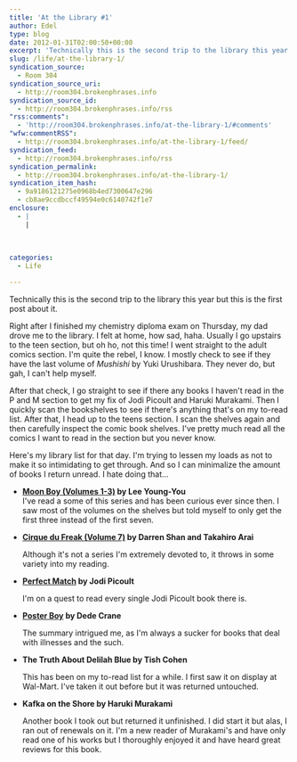 ```yaml
---
title: 'At the Library #1'
author: Edel
type: blog
date: 2012-01-31T02:00:50+00:00
excerpt: 'Technically this is the second trip to the library this year but this is the first post about it. Right after I finished my chemistry diploma exam on Thursday, my dad drove me to the library. I felt at home, how sad, haha. Usually I go upstairs to the teen section, but oh ho, not [...]'
slug: /life/at-the-library-1/
syndication_source:
  - Room 304
syndication_source_uri:
  - http://room304.brokenphrases.info
syndication_source_id:
  - http://room304.brokenphrases.info/rss
"rss:comments":
  - 'http://room304.brokenphrases.info/at-the-library-1/#comments'
"wfw:commentRSS":
  - http://room304.brokenphrases.info/at-the-library-1/feed/
syndication_feed:
  - http://room304.brokenphrases.info/rss
syndication_permalink:
  - http://room304.brokenphrases.info/at-the-library-1/
syndication_item_hash:
  - 9a9186121275e0968b4ed7300647e296
  - cb8ae9ccdbccf49594e0c6140742f1e7
enclosure:
  - |
    |
        
        
        
categories:
  - Life

---
```

Technically this is the second trip to the library this year but this is the first post about it.

Right after I finished my chemistry diploma exam on Thursday, my dad drove me to the library. I felt at home, how sad, haha. Usually I go upstairs to the teen section, but oh ho, not this time! I went straight to the adult comics section. I'm quite the rebel, I know. I mostly check to see if they have the last volume of _Mushishi_ by Yuki Urushibara. They never do, but gah, I can't help myself.

After that check, I go straight to see if there any books I haven't read in the P and M section to get my fix of Jodi Picoult and Haruki Murakami. Then I quickly scan the bookshelves to see if there's anything that's on my to-read list. After that, I head up to the teens section. I scan the shelves again and then carefully inspect the comic book shelves. I've pretty much read all the comics I want to read in the section but you never know.

Here's my library list for that day. I'm trying to lessen my loads as not to make it so intimidating to get through. And so I can minimalize the amount of books I return unread. I hate doing that...

  * **[Moon Boy (Volumes 1-3)][1] by Lee Young-You**  
    I've read a some of this series and has been curious ever since then. I saw most of the volumes on the shelves but told myself to only get the first three instead of the first seven.
  * **[Cirque du Freak (Volume 7)][2] by Darren Shan and Takahiro Arai**
  
    Although it's not a series I'm extremely devoted to, it throws in some variety into my reading.
  * **[Perfect Match][3] by Jodi Picoult**
  
    I'm on a quest to read every single Jodi Picoult book there is.
  * **[Poster Boy][4] by Dede Crane**
  
    The summary intrigued me, as I'm always a sucker for books that deal with illnesses and the such.
  * **The Truth About Delilah Blue by Tish Cohen**
  
    This has been on my to-read list for a while. I first saw it on display at Wal-Mart. I've taken it out before but it was returned untouched.
  * **Kafka on the Shore by Haruki Murakami**
  
    Another book I took out but returned it unfinished. I did start it but alas, I ran out of renewals on it. I'm a new reader of Murakami's and have only read one of his works but I thoroughly enjoyed it and have heard great reviews for this book.




 [1]: http://room304.brokenphrases.info/series/moon-boy
 [2]: http://room304.brokenphrases.info/books/cirque-du-freak-volume-7/
 [3]: http://room304.brokenphrases.info/books/perfect-match/
 [4]: http://room304.brokenphrases.info/books/poster-boy/